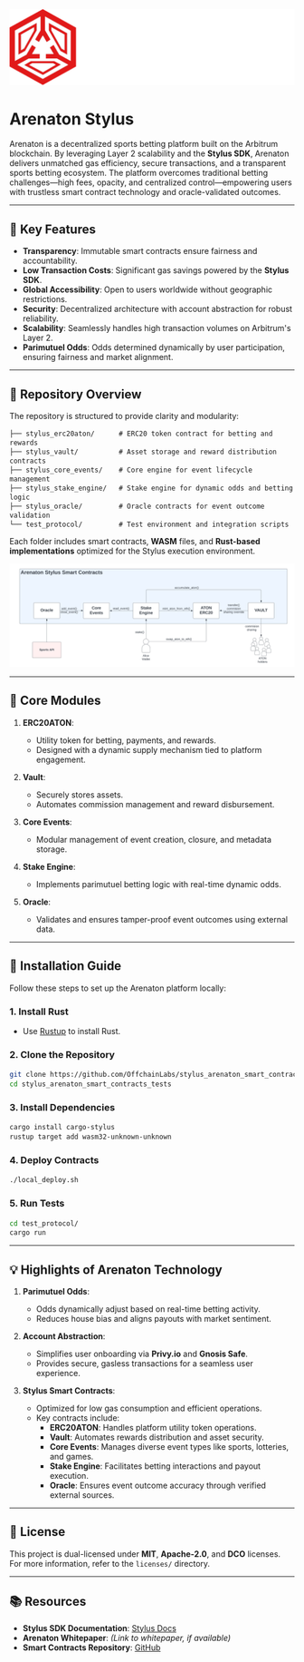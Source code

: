 ![Arenaton](interfaces/arenaton-horizontal.png )

# Arenaton Stylus

Arenaton is a decentralized sports betting platform built on the Arbitrum blockchain. By leveraging Layer 2 scalability and the **Stylus SDK**, Arenaton delivers unmatched gas efficiency, secure transactions, and a transparent sports betting ecosystem. The platform overcomes traditional betting challenges—high fees, opacity, and centralized control—empowering users with trustless smart contract technology and oracle-validated outcomes.

---

## 📌 Key Features

- **Transparency**: Immutable smart contracts ensure fairness and accountability.
- **Low Transaction Costs**: Significant gas savings powered by the **Stylus SDK**.
- **Global Accessibility**: Open to users worldwide without geographic restrictions.
- **Security**: Decentralized architecture with account abstraction for robust reliability.
- **Scalability**: Seamlessly handles high transaction volumes on Arbitrum's Layer 2.
- **Parimutuel Odds**: Odds determined dynamically by user participation, ensuring fairness and market alignment.

---

## 📂 Repository Overview

The repository is structured to provide clarity and modularity:

```plaintext
├── stylus_erc20aton/      # ERC20 token contract for betting and rewards
├── stylus_vault/          # Asset storage and reward distribution contracts
├── stylus_core_events/    # Core engine for event lifecycle management
├── stylus_stake_engine/   # Stake engine for dynamic odds and betting logic
├── stylus_oracle/         # Oracle contracts for event outcome validation
└── test_protocol/         # Test environment and integration scripts
```

Each folder includes smart contracts, **WASM** files, and **Rust-based implementations** optimized for the Stylus execution environment.

![System Architecture](interfaces/smart_contracts.png )

---

## 🔧 Core Modules

1. **ERC20ATON**: 
   - Utility token for betting, payments, and rewards.
   - Designed with a dynamic supply mechanism tied to platform engagement.

2. **Vault**: 
   - Securely stores assets.
   - Automates commission management and reward disbursement.

3. **Core Events**: 
   - Modular management of event creation, closure, and metadata storage.

4. **Stake Engine**: 
   - Implements parimutuel betting logic with real-time dynamic odds.

5. **Oracle**: 
   - Validates and ensures tamper-proof event outcomes using external data.

---

## 🚀 Installation Guide

Follow these steps to set up the Arenaton platform locally:

### 1. **Install Rust**
   - Use [Rustup](https://rustup.rs/) to install Rust.

### 2. **Clone the Repository**
   ```bash
   git clone https://github.com/OffchainLabs/stylus_arenaton_smart_contracts_tests.git
   cd stylus_arenaton_smart_contracts_tests
   ```

### 3. **Install Dependencies**
   ```bash
   cargo install cargo-stylus
   rustup target add wasm32-unknown-unknown
   ```

### 4. **Deploy Contracts**
   ```bash
   ./local_deploy.sh
   ```

### 5. **Run Tests**
   ```bash
   cd test_protocol/
   cargo run
   ```

---


## 💡 Highlights of Arenaton Technology

1. **Parimutuel Odds**:
   - Odds dynamically adjust based on real-time betting activity.
   - Reduces house bias and aligns payouts with market sentiment.

2. **Account Abstraction**:
   - Simplifies user onboarding via **Privy.io** and **Gnosis Safe**.
   - Provides secure, gasless transactions for a seamless user experience.

3. **Stylus Smart Contracts**:
   - Optimized for low gas consumption and efficient operations.
   - Key contracts include:
     - **ERC20ATON**: Handles platform utility token operations.
     - **Vault**: Automates rewards distribution and asset security.
     - **Core Events**: Manages diverse event types like sports, lotteries, and games.
     - **Stake Engine**: Facilitates betting interactions and payout execution.
     - **Oracle**: Ensures event outcome accuracy through verified external sources.

---

## 📝 License

This project is dual-licensed under **MIT**, **Apache-2.0**, and **DCO** licenses. For more information, refer to the `licenses/` directory.

---

## 📚 Resources

- **Stylus SDK Documentation**: [Stylus Docs](https://docs.arbitrum.io/stylus)
- **Arenaton Whitepaper**: *(Link to whitepaper, if available)*
- **Smart Contracts Repository**: [GitHub](https://github.com/XelHaku/stylus_arenaton_smart_contracts_tests)


